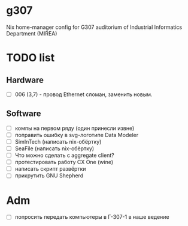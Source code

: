 # g307
Nix home-manager config for G307 auditorium of Industrial Informatics Department (MIREA)

# TODO list
## Hardware
- [ ] 006 (3,7) - провод Ethernet сломан, заменить новым.


## Software
- [ ] компы на первом ряду (один принесли извне)
- [ ] поправить ошибку в svg-логотипе Data Modeler
- [ ] SimInTech (написать nix-обёртку)
- [ ] SeaFile (написать nix-обёртку)
- [ ] Что можно сделать с aggregate client?
- [ ] протестировать работу CX One (wine)
- [ ] написать скрипт развёртки
- [ ] прикрутить GNU Shepherd

# Adm
- [ ] попросить передать компьютеры в Г-307-1 в наше ведение
